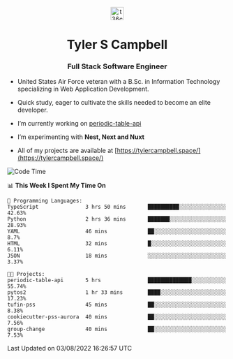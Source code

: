 <p align="center">
<a href="https://www.linkedin.com/in/t36campbell" target="blank"><img align="center" src="https://ik.imagekit.io/t36campbell/Portfolio/linkedin.png.original_m8bbGgPh6.png" alt="t36campbell" height="30" width="30" /></a>
</p>
<h1 align="center">Tyler S Campbell</h1>
<h3 align="center">Full Stack Software Engineer</h3>

* United States Air Force veteran with a B.Sc. in Information Technology specializing in Web Application Development. 

* Quick study, eager to cultivate the skills needed to become an elite developer.

* I’m currently working on [periodic-table-api](https://github.com/t36campbell/periodic-table-api)

* I’m experimenting with **Nest, Next and Nuxt**

* All of my projects are available at [https://tylercampbell.space/](https://tylercampbell.space/)

<!--START_SECTION:waka-->
![Code Time](http://img.shields.io/badge/Code%20Time-1%2C719%20hrs%2057%20mins-blue)

📊 **This Week I Spent My Time On** 

```text
💬 Programming Languages: 
TypeScript               3 hrs 50 mins       ██████████░░░░░░░░░░░░░░░   42.63% 
Python                   2 hrs 36 mins       ███████░░░░░░░░░░░░░░░░░░   28.93% 
YAML                     46 mins             ██░░░░░░░░░░░░░░░░░░░░░░░   8.7% 
HTML                     32 mins             █░░░░░░░░░░░░░░░░░░░░░░░░   6.11% 
JSON                     18 mins             ░░░░░░░░░░░░░░░░░░░░░░░░░   3.37%

🐱‍💻 Projects: 
periodic-table-api       5 hrs               ██████████████░░░░░░░░░░░   55.74% 
pytos2                   1 hr 33 mins        ████░░░░░░░░░░░░░░░░░░░░░   17.23% 
tufin-pss                45 mins             ██░░░░░░░░░░░░░░░░░░░░░░░   8.38% 
cookiecutter-pss-aurora  40 mins             ██░░░░░░░░░░░░░░░░░░░░░░░   7.56% 
group-change             40 mins             ██░░░░░░░░░░░░░░░░░░░░░░░   7.53%

```


 Last Updated on 03/08/2022 16:26:57 UTC
<!--END_SECTION:waka-->
